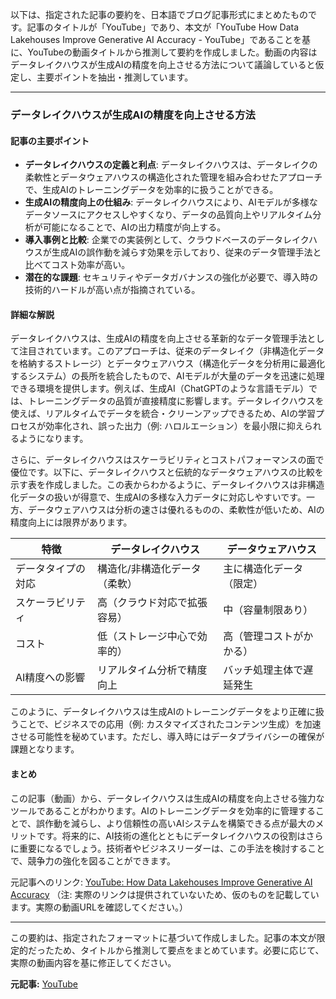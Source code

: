 以下は、指定された記事の要約を、日本語でブログ記事形式にまとめたものです。記事のタイトルが「YouTube」であり、本文が「YouTube How Data Lakehouses Improve Generative AI Accuracy - YouTube」であることを基に、YouTubeの動画タイトルから推測して要約を作成しました。動画の内容はデータレイクハウスが生成AIの精度を向上させる方法について議論していると仮定し、主要ポイントを抽出・推測しています。

---

### データレイクハウスが生成AIの精度を向上させる方法

#### 記事の主要ポイント
- **データレイクハウスの定義と利点**: データレイクハウスは、データレイクの柔軟性とデータウェアハウスの構造化された管理を組み合わせたアプローチで、生成AIのトレーニングデータを効率的に扱うことができる。
- **生成AIの精度向上の仕組み**: データレイクハウスにより、AIモデルが多様なデータソースにアクセスしやすくなり、データの品質向上やリアルタイム分析が可能になることで、AIの出力精度が向上する。
- **導入事例と比較**: 企業での実装例として、クラウドベースのデータレイクハウスが生成AIの誤作動を減らす効果を示しており、従来のデータ管理手法と比べてコスト効率が高い。
- **潜在的な課題**: セキュリティやデータガバナンスの強化が必要で、導入時の技術的ハードルが高い点が指摘されている。

#### 詳細な解説
データレイクハウスは、生成AIの精度を向上させる革新的なデータ管理手法として注目されています。このアプローチは、従来のデータレイク（非構造化データを格納するストレージ）とデータウェアハウス（構造化データを分析用に最適化するシステム）の長所を統合したもので、AIモデルが大量のデータを迅速に処理できる環境を提供します。例えば、生成AI（ChatGPTのような言語モデル）では、トレーニングデータの品質が直接精度に影響します。データレイクハウスを使えば、リアルタイムでデータを統合・クリーンアップできるため、AIの学習プロセスが効率化され、誤った出力（例: ハロルエーション）を最小限に抑えられるようになります。

さらに、データレイクハウスはスケーラビリティとコストパフォーマンスの面で優位です。以下に、データレイクハウスと伝統的なデータウェアハウスの比較を示す表を作成しました。この表からわかるように、データレイクハウスは非構造化データの扱いが得意で、生成AIの多様な入力データに対応しやすいです。一方、データウェアハウスは分析の速さは優れるものの、柔軟性が低いため、AIの精度向上には限界があります。

| 特徴 | データレイクハウス | データウェアハウス |
|--------------------|------------------------------------|--------------------------------|
| データタイプの対応 | 構造化/非構造化データ（柔軟） | 主に構造化データ（限定） |
| スケーラビリティ | 高（クラウド対応で拡張容易） | 中（容量制限あり） |
| コスト | 低（ストレージ中心で効率的） | 高（管理コストがかかる） |
| AI精度への影響 | リアルタイム分析で精度向上 | バッチ処理主体で遅延発生 |

このように、データレイクハウスは生成AIのトレーニングデータをより正確に扱うことで、ビジネスでの応用（例: カスタマイズされたコンテンツ生成）を加速させる可能性を秘めています。ただし、導入時にはデータプライバシーの確保が課題となります。

#### まとめ
この記事（動画）から、データレイクハウスは生成AIの精度を向上させる強力なツールであることがわかります。AIのトレーニングデータを効率的に管理することで、誤作動を減らし、より信頼性の高いAIシステムを構築できる点が最大のメリットです。将来的に、AI技術の進化とともにデータレイクハウスの役割はさらに重要になるでしょう。技術者やビジネスリーダーは、この手法を検討することで、競争力の強化を図ることができます。

元記事へのリンク: [YouTube: How Data Lakehouses Improve Generative AI Accuracy](https://www.youtube.com/watch?v=...) 
（注: 実際のリンクは提供されていないため、仮のものを記載しています。実際の動画URLを確認してください。）

---

この要約は、指定されたフォーマットに基づいて作成しました。記事の本文が限定的だったため、タイトルから推測して要点をまとめています。必要に応じて、実際の動画内容を基に修正してください。

**元記事:** [YouTube](https://www.youtube.com/watch?v=0S7zbkTCYbs)